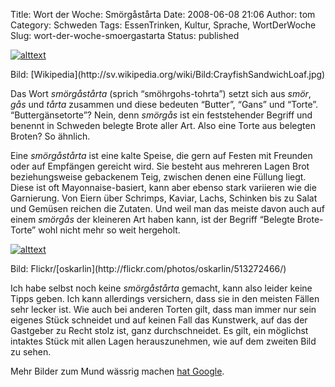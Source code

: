 Title: Wort der Woche: Smörgåstårta
Date: 2008-06-08 21:06
Author: tom
Category: Schweden
Tags: EssenTrinken, Kultur, Sprache, WortDerWoche
Slug: wort-der-woche-smoergastarta
Status: published

<div class="right">

[![alttext](http://www.fiket.de/pic/smorgastarta1_s.jpg)](http://www.fiket.de/pic/smorgastarta1_l.jpg)
</p>
<p>
Bild:
[Wikipedia](http://sv.wikipedia.org/wiki/Bild:CrayfishSandwichLoaf.jpg)

</div>

Das Wort *smörgåstårta* (sprich “smöhrgohs-tohrta”) setzt sich aus
*smör*, *gås* und *tårta* zusammen und diese bedeuten “Butter”, “Gans”
und “Torte”. “Buttergänsetorte”? Nein, denn *smörgås* ist ein
feststehender Begriff und benennt in Schweden belegte Brote aller Art.
Also eine Torte aus belegten Broten? So ähnlich.

Eine *smörgåstårta* ist eine kalte Speise, die gern auf Festen mit
Freunden oder auf Empfängen gereicht wird. Sie besteht aus mehreren
Lagen Brot beziehungsweise gebackenem Teig, zwischen denen eine Füllung
liegt. Diese ist oft Mayonnaise-basiert, kann aber ebenso stark
variieren wie die Garnierung. Von Eiern über Schrimps, Kaviar, Lachs,
Schinken bis zu Salat und Gemüsen reichen die Zutaten. Und weil man das
meiste davon auch auf einem *smörgås* der kleineren Art haben kann, ist
der Begriff “Belegte Brote-Torte” wohl nicht mehr so weit hergeholt.

<div class="left">

[![alttext](http://www.fiket.de/pic/smorgastarta2_s.jpg)](http://www.fiket.de/pic/smorgastarta2_l.jpg)
</p>
<p>
Bild: Flickr/[oskarlin](http://flickr.com/photos/oskarlin/513272466/)

</div>

Ich habe selbst noch keine *smörgåstårta* gemacht, kann also leider
keine Tipps geben. Ich kann allerdings versichern, dass sie in den
meisten Fällen sehr lecker ist. Wie auch bei anderen Torten gilt, dass
man immer nur sein eigenes Stück schneidet und auf keinen Fall das
Kunstwerk, auf das der Gastgeber zu Recht stolz ist, ganz
durchschneidet. Es gilt, ein möglichst intaktes Stück mit allen Lagen
herauszunehmen, wie auf dem zweiten Bild zu sehen.

Mehr Bilder zum Mund wässrig machen [hat
Google](http://images.google.com/images?q=sm%C3%B6rg%C3%A5st%C3%A5rta).

